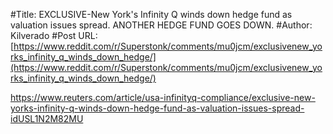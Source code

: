 #Title: EXCLUSIVE-New York's Infinity Q winds down hedge fund as valuation issues spread. ANOTHER HEDGE FUND GOES DOWN.
#Author: Kilverado
#Post URL: [https://www.reddit.com/r/Superstonk/comments/mu0jcm/exclusivenew_yorks_infinity_q_winds_down_hedge/](https://www.reddit.com/r/Superstonk/comments/mu0jcm/exclusivenew_yorks_infinity_q_winds_down_hedge/)


https://www.reuters.com/article/usa-infinityq-compliance/exclusive-new-yorks-infinity-q-winds-down-hedge-fund-as-valuation-issues-spread-idUSL1N2M82MU